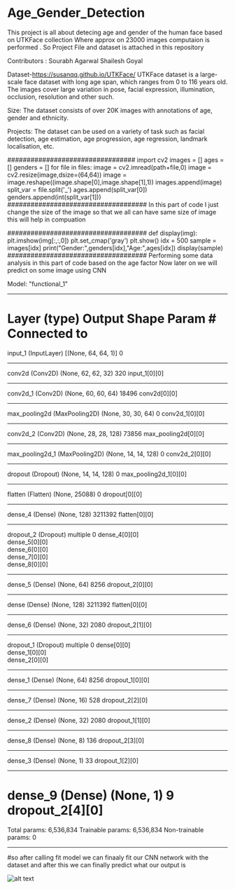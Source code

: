 # Age_Gender_Detection

This project is all about detecing age and gender of the human face based on UTKFace collection Where approx on 23000 images computaion is performed .
So Project File and dataset is attached in this repository 

Contributors : 
Sourabh Agarwal
Shailesh Goyal

Dataset-https://susanqq.github.io/UTKFace/
UTKFace dataset is a large-scale face dataset with long age span, which ranges from 0 to 116 years old. The images cover large variation in pose, facial expression, illumination, occlusion, resolution and other such.

Size: The dataset consists of over 20K images with annotations of age, gender and ethnicity.

Projects: The dataset can be used on a variety of task such as facial detection, age estimation, age progression, age regression, landmark localisation, etc. 



#################################
import cv2
images = []
ages = []
genders = []
for file in files:
    image = cv2.imread(path+file,0)
    image = cv2.resize(image,dsize=(64,64))
    image = image.reshape((image.shape[0],image.shape[1],1))
    images.append(image)
    split_var = file.split('_')
    ages.append(split_var[0])
    genders.append(int(split_var[1]))
####################################
In this part of code I just change the size of the image so that we all can have same size of image this will help in compuation

####################################
def display(img):
    plt.imshow(img[:,:,0])
    plt.set_cmap('gray')
    plt.show()
idx = 500
sample = images[idx]
print("Gender:",genders[idx],"Age:",ages[idx])
display(sample)
####################################
Performing some data analysis in this part of code based on the age factor 
Now later on we will predict on some image using CNN

Model: "functional_1"
__________________________________________________________________________________________________
Layer (type)                    Output Shape         Param #     Connected to                     
==================================================================================================
input_1 (InputLayer)            [(None, 64, 64, 1)]  0                                            
__________________________________________________________________________________________________
conv2d (Conv2D)                 (None, 62, 62, 32)   320         input_1[0][0]                    
__________________________________________________________________________________________________
conv2d_1 (Conv2D)               (None, 60, 60, 64)   18496       conv2d[0][0]                     
__________________________________________________________________________________________________
max_pooling2d (MaxPooling2D)    (None, 30, 30, 64)   0           conv2d_1[0][0]                   
__________________________________________________________________________________________________
conv2d_2 (Conv2D)               (None, 28, 28, 128)  73856       max_pooling2d[0][0]              
__________________________________________________________________________________________________
max_pooling2d_1 (MaxPooling2D)  (None, 14, 14, 128)  0           conv2d_2[0][0]                   
__________________________________________________________________________________________________
dropout (Dropout)               (None, 14, 14, 128)  0           max_pooling2d_1[0][0]            
__________________________________________________________________________________________________
flatten (Flatten)               (None, 25088)        0           dropout[0][0]                    
__________________________________________________________________________________________________
dense_4 (Dense)                 (None, 128)          3211392     flatten[0][0]                    
__________________________________________________________________________________________________
dropout_2 (Dropout)             multiple             0           dense_4[0][0]                    
                                                                 dense_5[0][0]                    
                                                                 dense_6[0][0]                    
                                                                 dense_7[0][0]                    
                                                                 dense_8[0][0]                    
__________________________________________________________________________________________________
dense_5 (Dense)                 (None, 64)           8256        dropout_2[0][0]                  
__________________________________________________________________________________________________
dense (Dense)                   (None, 128)          3211392     flatten[0][0]                    
__________________________________________________________________________________________________
dense_6 (Dense)                 (None, 32)           2080        dropout_2[1][0]                  
__________________________________________________________________________________________________
dropout_1 (Dropout)             multiple             0           dense[0][0]                      
                                                                 dense_1[0][0]                    
                                                                 dense_2[0][0]                    
__________________________________________________________________________________________________
dense_1 (Dense)                 (None, 64)           8256        dropout_1[0][0]                  
__________________________________________________________________________________________________
dense_7 (Dense)                 (None, 16)           528         dropout_2[2][0]                  
__________________________________________________________________________________________________
dense_2 (Dense)                 (None, 32)           2080        dropout_1[1][0]                  
__________________________________________________________________________________________________
dense_8 (Dense)                 (None, 8)            136         dropout_2[3][0]                  
__________________________________________________________________________________________________
dense_3 (Dense)                 (None, 1)            33          dropout_1[2][0]                  
__________________________________________________________________________________________________
dense_9 (Dense)                 (None, 1)            9           dropout_2[4][0]                  
==================================================================================================
Total params: 6,536,834
Trainable params: 6,536,834
Non-trainable params: 0
__________________________________________________________________________________________________


#so after calling fit model we can finaaly fit our CNN network with the dataset 
and after this we can finally predict what our output is 

![alt text](https://github.com/agarwalsourabh55/Age_Gender_Detection_Project/blob/master/image.png?raw=true)









